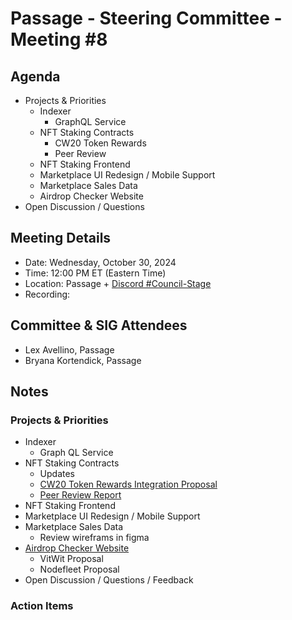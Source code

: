 # Passage - Steering Committee - Meeting #8

## Agenda
- Projects & Priorities
  - Indexer
    - GraphQL Service
  - NFT Staking Contracts
    - CW20 Token Rewards
    - Peer Review
  - NFT Staking Frontend
  - Marketplace UI Redesign / Mobile Support
  - Marketplace Sales Data
  - Airdrop Checker Website
- Open Discussion / Questions

## Meeting Details
- Date: Wednesday, October 30, 2024
- Time: 12:00 PM ET (Eastern Time)
- Location: Passage + [Discord #Council-Stage](https://discord.gg/passage)
- Recording: 

## Committee & SIG Attendees
- Lex Avellino, Passage
- Bryana Kortendick, Passage


##  Notes
### Projects & Priorities
- Indexer
  - Graph QL Service
- NFT Staking Contracts
  - Updates
  - [CW20 Token Rewards Integration Proposal](https://github.com/orgs/Passage-Chain/projects/1/views/1?pane=issue&itemId=84905391&issue=Passage-Chain%7Cnft-staking%7C1)
  - [Peer Review Report](https://docs.google.com/document/d/1krpS1ho3IpGm2tiImiUnGpRf6fBWHbxto5ukXUpSNA4/edit?tab=t.0)
- NFT Staking Frontend
- Marketplace UI Redesign / Mobile Support
- Marketplace Sales Data
  - Review wireframs in figma
- [Airdrop Checker Website](https://github.com/orgs/Passage-Chain/projects/1/views/1?pane=issue&itemId=80239373&issue=Passage-Chain%7Ccommunity%7C8)
  - VitWit Proposal
  - Nodefleet Proposal
- Open Discussion / Questions / Feedback

### Action Items
